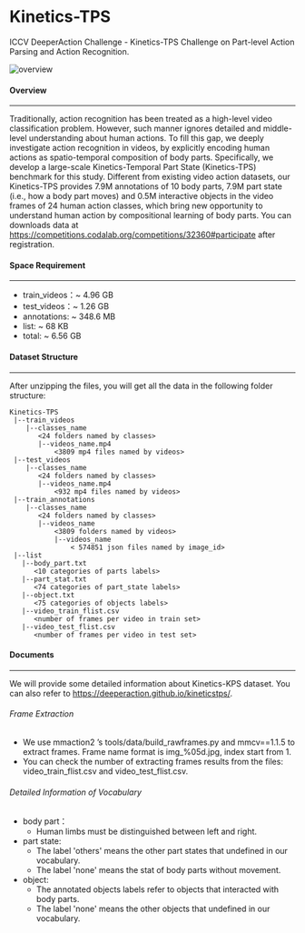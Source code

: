 # Kinetics-TPS
ICCV DeeperAction Challenge - Kinetics-TPS Challenge on Part-level Action Parsing and Action Recognition.

![overview](overview.gif)

#### Overview

---

Traditionally, action recognition has been treated as a high-level video classification problem. However, such manner ignores detailed and middle-level understanding about human actions. To fill this gap, we deeply investigate action recognition in videos, by explicitly encoding human actions as spatio-temporal composition of body parts. Specifically, we develop a large-scale Kinetics-Temporal Part State (Kinetics-TPS) benchmark for this study. Different from existing video action datasets, our Kinetics-TPS provides 7.9M annotations of 10 body parts, 7.9M part state (i.e., how a body part moves) and 0.5M interactive objects in the video frames of 24 human action classes, which bring new opportunity to understand human action by compositional learning of body parts. You can downloads data at https://competitions.codalab.org/competitions/32360#participate after registration.


#### Space Requirement

---

- train_videos：~ 4.96 GB
- test_videos：~ 1.26 GB
- annotations:  ~ 348.6 MB
- list:  ~ 68 KB
- total: ~ 6.56 GB

#### Dataset Structure

---

After unzipping the files, you will get all the data in the following folder structure:

```
Kinetics-TPS
 |--train_videos
    |--classes_name
       <24 folders named by classes>
       |--videos_name.mp4
           <3809 mp4 files named by videos>
 |--test_videos
    |--classes_name
       <24 folders named by classes>
       |--videos_name.mp4
           <932 mp4 files named by videos>
 |--train_annotations
    |--classes_name
       <24 folders named by classes>
       |--videos_name
           <3809 folders named by videos>
           |--videos_name
               < 574851 json files named by image_id>
 |--list
   |--body_part.txt
      <10 categories of parts labels>
   |--part_stat.txt
      <74 categories of part_state labels>
   |--object.txt
      <75 categories of objects labels>
   |--video_train_flist.csv
      <number of frames per video in train set>
   |--video_test_flist.csv
      <number of frames per video in test set>

```

#### Documents

---

We will provide some detailed information about Kinetics-KPS dataset. You can also refer to https://deeperaction.github.io/kineticstps/.


###### Frame Extraction

-	We use mmaction2 ’s tools/data/build_rawframes.py and mmcv==1.1.5 to extract frames. Frame name format is img_%05d.jpg, index start from 1.
-	You can check the number of extracting frames results from the files: video_train_flist.csv and video_test_flist.csv.


###### Detailed Information of Vocabulary

- body part：
  - Human limbs must be distinguished between left and right.
- part state:
  - The label 'others' means the other part states that undefined in our vocabulary.
  - The label 'none' means the stat of body parts without movement.
- object:
  - The annotated objects labels refer to objects that interacted with body parts. 
  - The label 'none' means the other objects that undefined in our vocabulary.





